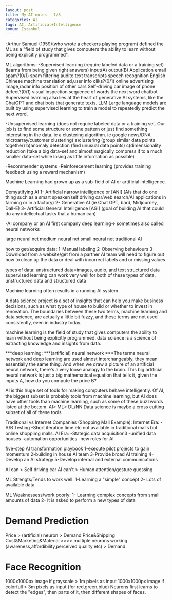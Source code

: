 ```yaml
---
layout: post
title: My AI notes - 1/3
categories: AI
tags: AI, Artificial+Intelligence
konum: İstanbul
---
```


-Arthur Samuel (1959)(who wrote a checkers playing program) defined the ML as a "field of study that gives computers the ability to learn without being explicitly programmed".

ML algorithms:
-Supervised learning (require labeled data or a training set) (learns from being given right answers)
	input(A)		output(B)		Application
	email			spam?(0/1)		spam filtering
	audito			text transcripts	speech recognition
	English			Chinese			machine translation
	ad,user info		cliks?(0/1)		online advertising
	image,radar info	position of other cars	Self-driving car
	image of phone		defect?(0/1)		visual inspection
	sequence of words	the next word		chatbot
	Supervised learning also lies at the heart of generative AI systems, like the ChatGPT and chat bots that generate texts. 
	LLM:Large language models are built by using supervised learning to train a model to repeatedly predict the next word.

-Unsupervised learning (does not require labeled data or a training set. Our job is to find some structure or some pattern or just find something interesting in the data. ie a clustering algorithm. ie google news/DNA microarray/customer clustering)
	a)clustering (group similar data points together)
	b)anomaly detection (find unusual data points)
	c)dimensionality reduction (take a big data-set and almost magically compress it to a much smaller data-set while losing as little information as possible)

-Recommender systems
-Reinforecement learning (provides training feedback using a reward mechanism)


Machine Learning had grown up as a sub-field of AI or artificial intelligence.


Demystifying AI
1- Artificial narrow intelligence or [ANI] (AIs that do one thing such as a smart speaker/self driving car/web search/AI applications in farming or in a factory)
2- Generative AI (ie Chat GPT, bard, Midjourney, Dall-E)
3- Artificial General Intelligence [AGI] (goal of building AI that could do any intellectual tasks that a human can)


-AI company or an AI first company
deep learning=> sometimes also called neural networks



large neural net
medium neural net
small neural net
traditional AI


how to get/acquire data:
1-Manual labeling
2-Observing behaviours
3-Download from a website/get from a partner
AI team will need to figure out how to clean up the data or deal with incorrect labels and or missing values


types of data:
unstructured data=images, audio, and text
structured data
supervised learning can work very well for both of these types of data, unstructured data and structured data


Machine learning often results in a running AI system

A data science project is a set of insights that can help you make business decisions, such as what type of house to build or whether to invest in renovation. 
The boundaries between these two terms, machine learning and data science, are actually a little bit fuzzy, and these terms are not used consistently, even in industry today.


machine learning is the field of study that gives computers the ability to learn without being explicitly programmed.
data science is a science of extracting knowledge and insights from data. 



***deep learning:
***(artificial) neural network
***The terms neural network and deep learning are used almost interchangeably, they mean essentially the same thing.
And when we draw a picture of an artificial neural network, there's a very loose analogy to the brain.
This big artificial neural network is just a big mathematical equation that tells it, given the inputs A, how do you compute the price B?

AI is this huge set of tools for making computers behave intelligently. Of AI, the biggest subset is probably tools from machine learning, but AI does have other tools than machine learning, such as some of these buzzwords listed at the bottom. 
AI> ML> DL/NN
Data science is maybe a cross cutting subset of all of these tools

Traditional vs Internet Companies (Shopping Mall Example):
Internet Era:
-A/B Testing
-Short iteration time etc not available in traditional malls but online shoppimg malls.
AI Era:
-Stategic data acquisition3
-unified data houses
-automation opportunities
-new roles for AI


five-step AI transformation playbook
1-execute pilot projects to gain momentum
2-building in house AI team
3-Provide broad AI training
4-Develop an AI strategy
5-Develop internal and external communications



AI can 		> Self driving car
AI can't	> Human attention/gesture guessing


ML Strengts/Tends to work well:
1-Learning a "simple" concept
2- Lots of available data


ML Weaknessess/work poorly:
1- Learning complex concepts from small amounts of data
2- It is asked to perform a new types of data



Demand Prediction
================
Price > (artificial) neuron > Demand
Price&Shipping Cost&Marketing&Material >>>> multiple neurons working (awareness,affordibility,perceived quality etc) > Demand


Face Recognition
================
1000x1000px image if grayscale > 1m pixels as input
1000x1000px image if colorfull > 3m pixels as input (for red,green,blue)
Neurons first learns to detect the "edges", then parts of it, then different shapes of faces.

